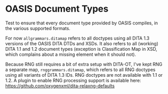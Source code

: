 # OASIS Document Types

Test to ensure that every document type provided by OASIS compiles,
in the various supported formats.

For now `allgrammars.ditamap` refers to all doctypes using all DITA 1.3
versions of the OASIS DITA DTDs and XSDs. It also refers to all (working)
DITA 1.1 and 1.2 document types (exception is Classification Map in XSD,
which complains about a missing element when it should not).

Because RNG still requires a bit of extra setup with DITA-OT, I've kept RNG
a separate map, `rnggrammars.ditamap`, which refers to all RNG doctypes
using all variants of DITA 1.3 IDs. RNG doctypes are not available with 1.1 or 1.2.
A plugin to enable RNG processing support is available here:
https://github.com/oxygenxml/dita-relaxng-defaults
